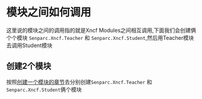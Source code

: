 # 模块之间如何调用

这里说的模块之间的调用指的就是Xncf Modules之间相互调用,下面我们会创建俩个个模块 `Senparc.Xncf.Teacher` 和 `Senparc.Xncf.Student`,然后用Teacher模块去调用Student模块

## 创建2个模块

按照[创建一个模块的章节](/start/xncf-develop/create-xncf.html)去分别创建`Senparc.Xncf.Teacher` 和 `Senparc.Xncf.Student`俩个模块
